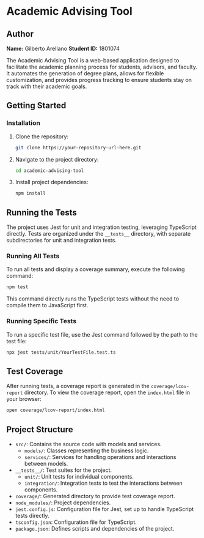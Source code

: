 # Academic Advising Tool

## Author
**Name:** Gilberto Arellano
**Student ID:** 1801074

The Academic Advising Tool is a web-based application designed to facilitate the academic planning process for students, advisors, and faculty. It automates the generation of degree plans, allows for flexible customization, and provides progress tracking to ensure students stay on track with their academic goals.

## Getting Started

### Installation

1. Clone the repository:
   ```sh
   git clone https://your-repository-url-here.git
   ```
2. Navigate to the project directory:
   ```sh
   cd academic-advising-tool
   ```
3. Install project dependencies:
   ```sh
   npm install
   ```

## Running the Tests

The project uses Jest for unit and integration testing, leveraging TypeScript directly. Tests are organized under the `__tests__` directory, with separate subdirectories for unit and integration tests.

### Running All Tests

To run all tests and display a coverage summary, execute the following command:
```sh
npm test
```

This command directly runs the TypeScript tests without the need to compile them to JavaScript first.

### Running Specific Tests

To run a specific test file, use the Jest command followed by the path to the test file:
```sh
npx jest tests/unit/YourTestFile.test.ts
```

## Test Coverage

After running tests, a coverage report is generated in the `coverage/lcov-report` directory. To view the coverage report, open the `index.html` file in your browser:
```sh
open coverage/lcov-report/index.html
```

## Project Structure

- `src/`: Contains the source code with models and services.
  - `models/`: Classes representing the business logic.
  - `services/`: Services for handling operations and interactions between models.
- `__tests__/`: Test suites for the project.
  - `unit/`: Unit tests for individual components.
  - `integration/`: Integration tests to test the interactions between components.
- `coverage/`: Generated directory to provide test coverage report.
- `node_modules/`: Project dependencies.
- `jest.config.js`: Configuration file for Jest, set up to handle TypeScript tests directly.
- `tsconfig.json`: Configuration file for TypeScript.
- `package.json`: Defines scripts and dependencies of the project.


